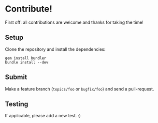 # Contribute!

First off: all contributions are welcome and thanks for taking the time!

## Setup

Clone the repository and install the dependencies:

```
gem install bundler
bundle install --dev
```

## Submit

Make a feature branch (`topics/foo` or `bugfix/foo`) and send a pull-request.

## Testing

If applicable, please add a new test. :)